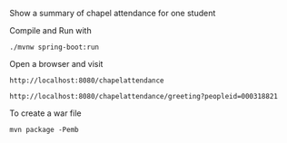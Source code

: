 
Show a summary of chapel attendance for one student


Compile and Run with 
	
	./mvnw spring-boot:run
	
	
	
Open a browser and visit

	http://localhost:8080/chapelattendance
	
	http://localhost:8080/chapelattendance/greeting?peopleid=000318821
	
To create a war file

	mvn package -Pemb


